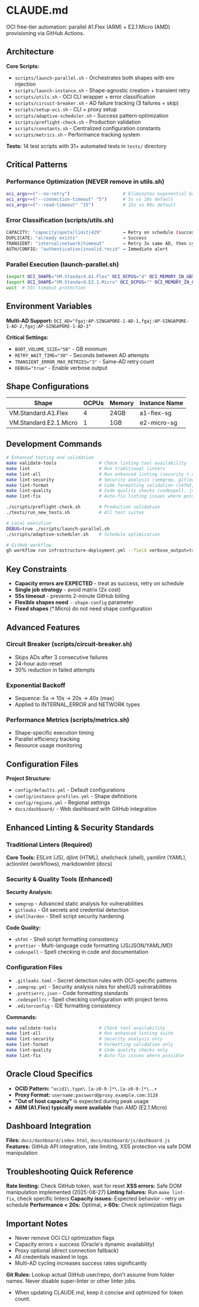 # CLAUDE.md

OCI free-tier automation: parallel A1.Flex (ARM) + E2.1.Micro (AMD) provisioning via GitHub Actions.

## Architecture

**Core Scripts:**
- `scripts/launch-parallel.sh` - Orchestrates both shapes with env injection
- `scripts/launch-instance.sh` - Shape-agnostic creation + transient retry
- `scripts/utils.sh` - OCI CLI wrapper + error classification
- `scripts/circuit-breaker.sh` - AD failure tracking (3 failures = skip)
- `scripts/setup-oci.sh` - CLI + proxy setup
- `scripts/adaptive-scheduler.sh` - Success pattern optimization
- `scripts/preflight-check.sh` - Production validation
- `scripts/constants.sh` - Centralized configuration constants
- `scripts/metrics.sh` - Performance tracking system

**Tests:** 14 test scripts with 31+ automated tests in `tests/` directory

## Critical Patterns

### Performance Optimization (NEVER remove in utils.sh)
```bash
oci_args+=("--no-retry")                    # Eliminates exponential backoff
oci_args+=("--connection-timeout" "5")      # 5s vs 10s default
oci_args+=("--read-timeout" "15")           # 15s vs 60s default
```

### Error Classification (scripts/utils.sh)
```bash
CAPACITY: "capacity|quota|limit|429"        → Retry on schedule (success)
DUPLICATE: "already exists"                 → Success
TRANSIENT: "internal|network|timeout"       → Retry 3x same AD, then cycle
AUTH/CONFIG: "authentication|invalid.*ocid" → Immediate alert
```

### Parallel Execution (launch-parallel.sh)
```bash
(export OCI_SHAPE="VM.Standard.A1.Flex" OCI_OCPUS="4" OCI_MEMORY_IN_GBS="24"; ./launch-instance.sh) &
(export OCI_SHAPE="VM.Standard.E2.1.Micro" OCI_OCPUS="" OCI_MEMORY_IN_GBS=""; ./launch-instance.sh) &
wait  # 55s timeout protection
```

## Environment Variables

**Multi-AD Support:**
`OCI_AD="fgaj:AP-SINGAPORE-1-AD-1,fgaj:AP-SINGAPORE-1-AD-2,fgaj:AP-SINGAPORE-1-AD-3"`

**Critical Settings:**
- `BOOT_VOLUME_SIZE="50"` - GB minimum
- `RETRY_WAIT_TIME="30"` - Seconds between AD attempts
- `TRANSIENT_ERROR_MAX_RETRIES="3"` - Same-AD retry count
- `DEBUG="true"` - Enable verbose output

## Shape Configurations

| Shape | OCPUs | Memory | Instance Name |
|-------|--------|--------|---------------|
| VM.Standard.A1.Flex | 4 | 24GB | a1-flex-sg |
| VM.Standard.E2.1.Micro | 1 | 1GB | e2-micro-sg |

## Development Commands

```bash
# Enhanced testing and validation
make validate-tools                # Check linting tool availability
make lint                          # Run traditional linters
make lint-all                      # Run enhanced linting (security + quality)
make lint-security                 # Security analysis (semgrep, gitleaks, shellharden)
make lint-format                   # Code formatting validation (shfmt, prettier)
make lint-quality                  # Code quality checks (codespell, jscpd)
make lint-fix                      # Auto-fix linting issues where possible

./scripts/preflight-check.sh       # Production validation
./tests/run_new_tests.sh           # All test suites

# Local execution
DEBUG=true ./scripts/launch-parallel.sh
./scripts/adaptive-scheduler.sh    # Schedule optimization

# GitHub workflow
gh workflow run infrastructure-deployment.yml --field verbose_output=true
```

## Key Constraints

- **Capacity errors are EXPECTED** - treat as success, retry on schedule
- **Single job strategy** - avoid matrix (2x cost)
- **55s timeout** - prevents 2-minute GitHub billing
- **Flexible shapes need** `--shape-config` parameter
- **Fixed shapes** (*.Micro) do not need shape configuration

## Advanced Features

### Circuit Breaker (scripts/circuit-breaker.sh)
- Skips ADs after 3 consecutive failures
- 24-hour auto-reset
- 30% reduction in failed attempts

### Exponential Backoff
- Sequence: 5s → 10s → 20s → 40s (max)
- Applied to INTERNAL_ERROR and NETWORK types

### Performance Metrics (scripts/metrics.sh)
- Shape-specific execution timing
- Parallel efficiency tracking
- Resource usage monitoring

## Configuration Files

**Project Structure:**
- `config/defaults.yml` - Default configurations
- `config/instance-profiles.yml` - Shape definitions
- `config/regions.yml` - Regional settings
- `docs/dashboard/` - Web dashboard with GitHub integration

## Enhanced Linting & Security Standards

### Traditional Linters (Required)
**Core Tools:** ESLint (JS), djlint (HTML), shellcheck (shell), yamllint (YAML), actionlint (workflows), markdownlint (docs)

### Security & Quality Tools (Enhanced)
**Security Analysis:**
- `semgrep` - Advanced static analysis for vulnerabilities
- `gitleaks` - Git secrets and credential detection  
- `shellharden` - Shell script security hardening

**Code Quality:**
- `shfmt` - Shell script formatting consistency
- `prettier` - Multi-language code formatting (JS/JSON/YAML/MD)
- `codespell` - Spell checking in code and documentation

### Configuration Files
- `.gitleaks.toml` - Secret detection rules with OCI-specific patterns
- `.semgrep.yml` - Security analysis rules for shell/JS vulnerabilities
- `.prettierrc.json` - Code formatting standards
- `.codespellrc` - Spell checking configuration with project terms
- `.editorconfig` - IDE formatting consistency

**Commands:**
```bash
make validate-tools                # Check tool availability
make lint-all                      # Run enhanced linting suite
make lint-security                 # Security analysis only
make lint-format                   # Formatting validation only
make lint-quality                  # Code quality checks only
make lint-fix                      # Auto-fix issues where possible
```

## Oracle Cloud Specifics

- **OCID Pattern:** `^ocid1\.type\.[a-z0-9-]*\.[a-z0-9-]*\..+`
- **Proxy Format:** `username:password@proxy.example.com:3128`
- **"Out of host capacity"** is expected during peak usage
- **ARM (A1.Flex) typically more available** than AMD (E2.1.Micro)

## Dashboard Integration

**Files:** `docs/dashboard/index.html`, `docs/dashboard/js/dashboard.js`
**Features:** GitHub API integration, rate limiting, XSS protection via safe DOM manipulation

## Troubleshooting Quick Reference

**Rate limiting:** Check GitHub token, wait for reset
**XSS errors:** Safe DOM manipulation implemented (2025-08-27)
**Linting failures:** Run `make lint-fix`, check specific linters
**Capacity issues:** Expected behavior - retry on schedule
**Performance < 20s:** Optimal, **> 60s:** Check optimization flags

## Important Notes

- Never remove OCI CLI optimization flags
- Capacity errors = success (Oracle's dynamic availability)
- Proxy optional (direct connection fallback)
- All credentials masked in logs
- Multi-AD cycling increases success rates significantly

**Git Rules:** Lookup actual GitHub user/repo, don't assume from folder names. Never disable super-linter or other linter jobs.
- When updating CLAUDE.md, keep it concise and optimized for token count.